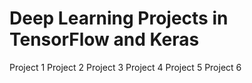 # Deep Learning Projects in TensorFlow and Keras
Project 1
Project 2
Project 3
Project 4
Project 5
Project 6
